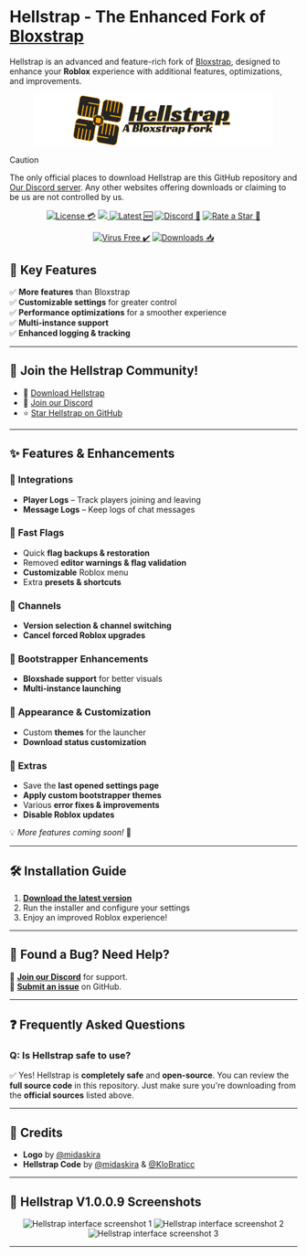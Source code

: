 # **Hellstrap - The Enhanced Fork of [Bloxstrap](https://github.com/bloxstraplabs/bloxstrap)**

Hellstrap is an advanced and feature-rich fork of [Bloxstrap](https://github.com/bloxstraplabs/bloxstrap), designed to enhance your **Roblox** experience with additional features, optimizations, and improvements.


<p align="center">
   <img src="https://github.com/midaskira/Hellstrap/raw/main/Images/Hellstrap-full-light.png" width="420" alt="Hellstrap Light Mode">
</p>

> [!CAUTION]
> The only official places to download Hellstrap are this GitHub repository and [Our Discord server](https://discord.gg/UuxcfqPNnA). Any other websites offering downloads or claiming to be us are not controlled by us.


<div align="center">

[![License 💳](https://img.shields.io/github/license/midaskira/Hellstrap?style=flat-square&color=FFCO0)](https://github.com/midaskira/Hellstrap/blob/main/LICENSE.md)
  <a href="https://github.com/midaskira/Hellstrap/releases">
    <img src="https://img.shields.io/github/downloads/midaskira/Hellstrap/latest/total?color=981bfe&style=flat-square" />
  </a>
[![Latest 🆕](https://img.shields.io/github/v/release/midaskira/Hellstrap.svg?color=ADD8E6&style=flat-square)](https://github.com/midaskira/Hellstrap/releases)
[![Discord 💬](https://img.shields.io/discord/1333479052853383199?logo=discord&logoColor=white&label=Discord&color=4d3dff&style=flat-square)](https://discord.gg/UuxcfqPNnA)
[![Rate a Star 🌟](https://img.shields.io/github/stars/midaskira/Hellstrap?color=FFD700&style=flat-square)](https://github.com/midaskira/Hellstrap)

</div>

<div align="center">

[![Virus Free ✔️](https://img.shields.io/badge/Virus%20Free-%E2%9C%94-%2300B140?style=for-the-badge)](https://opentip.kaspersky.com/87EBA70EE3385DE38C2A705499B4899E4CEF6C6734C83632C4A5D6C33C84CD88/results?tab=upload)
[![Downloads 📥](https://img.shields.io/github/downloads/midaskira/Hellstrap/total?style=for-the-badge)](https://github.com/midaskira/Hellstrap/releases)
</div>


## 🚀 Key Features
✅ **More features** than Bloxstrap  
✅ **Customizable settings** for greater control  
✅ **Performance optimizations** for a smoother experience  
✅ **Multi-instance support**  
✅ **Enhanced logging & tracking**  

---

## 🌟 Join the Hellstrap Community!
- 📂 [Download Hellstrap](https://github.com/midaskira/Hellstrap/releases)
- 💬 [Join our Discord](https://discord.gg/UuxcfqPNnA)
- ⭐ [Star Hellstrap on GitHub](https://github.com/midaskira/Hellstrap/stargazers)

---

## ✨ Features & Enhancements

### 🔹 **Integrations**
- **Player Logs** – Track players joining and leaving  
- **Message Logs** – Keep logs of chat messages  

### 🔹 **Fast Flags**
- Quick **flag backups & restoration**  
- Removed **editor warnings & flag validation**  
- **Customizable** Roblox menu  
- Extra **presets & shortcuts**  

### 🔹 **Channels**
- **Version selection & channel switching**  
- **Cancel forced Roblox upgrades**  

### 🔹 **Bootstrapper Enhancements**
- **Bloxshade support** for better visuals  
- **Multi-instance launching**  

### 🔹 **Appearance & Customization**
- Custom **themes** for the launcher  
- **Download status customization**  

### 🔹 **Extras**
- Save the **last opened settings page**  
- **Apply custom bootstrapper themes**  
- Various **error fixes & improvements**  
- **Disable Roblox updates**  

💡 *More features coming soon!* 🚀

---

## 🛠️ Installation Guide
1. **[Download the latest version](https://github.com/midaskira/Hellstrap/releases)**  
2. Run the installer and configure your settings  
3. Enjoy an improved Roblox experience!  

---

## 🐞 Found a Bug? Need Help?
💬 **[Join our Discord](https://discord.gg/UuxcfqPNnA)** for support.  
📌 **[Submit an issue](https://github.com/midaskira/Hellstrap/issues)** on GitHub.  

---

## ❓ Frequently Asked Questions

### **Q: Is Hellstrap safe to use?**
✅ Yes! Hellstrap is **completely safe** and **open-source**. You can review the **full source code** in this repository. Just make sure you're downloading from the **official sources** listed above.

---

## 🎨 Credits
- **Logo** by [@midaskira](https://github.com/midaskira)  
- **Hellstrap Code** by [@midaskira](https://github.com/midaskira) & [@KloBraticc](https://github.com/KloBraticc)  

---

## 📸 Hellstrap V1.0.0.9 Screenshots

<p align="center">
    <img src="https://i.imgur.com/5lMtLOW.png" alt="Hellstrap interface screenshot 1">
    <img src="https://i.imgur.com/cFBmtfO.png" alt="Hellstrap interface screenshot 2">
    <img src="https://i.imgur.com/xYTZU7x.png" alt="Hellstrap interface screenshot 3">
</p>

---

